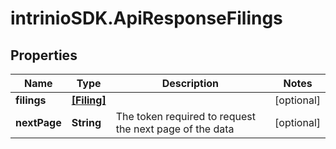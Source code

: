 # intrinioSDK.ApiResponseFilings

## Properties
Name | Type | Description | Notes
------------ | ------------- | ------------- | -------------
**filings** | [**[Filing]**](Filing.md) |  | [optional] 
**nextPage** | **String** | The token required to request the next page of the data | [optional] 


